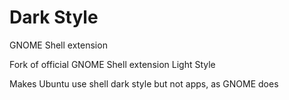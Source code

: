 # Dark Style
GNOME Shell extension

Fork of official GNOME Shell extension Light Style

Makes Ubuntu use shell dark style but not apps, as GNOME does
